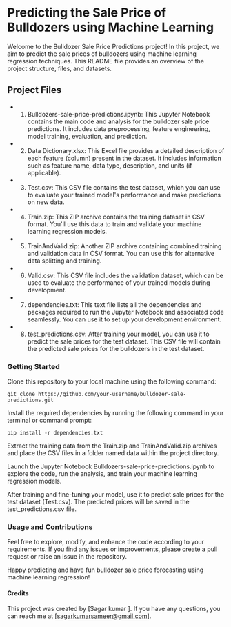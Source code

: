 # Predicting the Sale Price of Bulldozers using Machine Learning
Welcome to the Bulldozer Sale Price Predictions project! In this project, we aim to predict the sale prices of bulldozers using machine learning regression techniques. This README file provides an overview of the project structure, files, and datasets.

## Project Files
* 1. Bulldozers-sale-price-predictions.ipynb: This Jupyter Notebook contains the main code and analysis for the bulldozer sale price predictions. It includes data preprocessing, feature engineering, model training, evaluation, and prediction.

* 2. Data Dictionary.xlsx: This Excel file provides a detailed description of each feature (column) present in the dataset. It includes information such as feature name, data type, description, and units (if applicable).

* 3. Test.csv: This CSV file contains the test dataset, which you can use to evaluate your trained model's performance and make predictions on new data.

* 4. Train.zip: This ZIP archive contains the training dataset in CSV format. You'll use this data to train and validate your machine learning regression models.

* 5. TrainAndValid.zip: Another ZIP archive containing combined training and validation data in CSV format. You can use this for alternative data splitting and training.

* 6. Valid.csv: This CSV file includes the validation dataset, which can be used to evaluate the performance of your trained models during development.

* 7. dependencies.txt: This text file lists all the dependencies and packages required to run the Jupyter Notebook and associated code seamlessly. You can use it to set up your development environment.

* 8. test_predictions.csv: After training your model, you can use it to predict the sale prices for the test dataset. This CSV file will contain the predicted sale prices for the bulldozers in the test dataset.

### Getting Started
Clone this repository to your local machine using the following command:
```
git clone https://github.com/your-username/bulldozer-sale-predictions.git
```
Install the required dependencies by running the following command in your terminal or command prompt:
```
pip install -r dependencies.txt
```
Extract the training data from the Train.zip and TrainAndValid.zip archives and place the CSV files in a folder named data within the project directory.

Launch the Jupyter Notebook Bulldozers-sale-price-predictions.ipynb to explore the code, run the analysis, and train your machine learning regression models.

After training and fine-tuning your model, use it to predict sale prices for the test dataset (Test.csv). The predicted prices will be saved in the test_predictions.csv file.

### Usage and Contributions
Feel free to explore, modify, and enhance the code according to your requirements. If you find any issues or improvements, please create a pull request or raise an issue in the repository.

Happy predicting and have fun bulldozer sale price forecasting using machine learning regression!

#### Credits
This project was created by [Sagar kumar ]. If you have any questions, you can reach me at [sagarkumarsameer@gmail.com].
